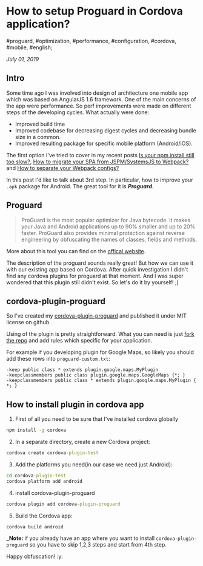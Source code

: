 # How to setup Proguard in Cordova application?

#proguard, #optimization, #performance, #configuration, #cordova, #mobile, #english;

_July 01, 2019_

## Intro

Some time ago I was involved into design of architecture one mobile app which was based on AngularJS 1.6 framework. One of the main concerns of the app were performance. So perf improvements were made on different steps of the developing cycles. 
What actually were done:

* Improved build time
* Improved codebase for decreasing digest cycles and decreasing bundle size in a common.
* Improved resulting package for specific mobile platform (Android/iOS).

The first option I've tried to cover in my recent posts [Is your npm install still too slow?](/posts/is-your-npm-install-still-too-slow/), [How to migrate your SPA from JSPM/SystemsJS to Webpack?
](https://alfilatov.com/posts/how-to-migrate-your-spa-from-jspm-systemsjs-to-webpack/) and [How to separate your Webpack configs?
](https://alfilatov.com/posts/how-to-separate-your-webpack-configs/)

In this post I'd like to talk about 3rd step. In particular, how to improve your `.apk` package for Android. The great tool for it is **_Proguard_**. 

## Proguard

> ProGuard is the most popular optimizer for Java bytecode. It makes your Java and Android applications up to 90% smaller and up to 20% faster. ProGuard also provides minimal protection against reverse engineering by obfuscating the names of classes, fields and methods.

More about this tool you can find on the [offical website](https://www.guardsquare.com/en/products/proguard).

The description of the proguard sounds really great! But how we can use it with our existing app based on Cordova. After quick investigation I didn't find any cordova plugins for proguard at that moment. And I was super wondered that this plugin still didn't exist. So let's do it by yourself! ;)

## cordova-plugin-proguard

So I've created my [cordova-plugin-proguard](https://github.com/greybax/cordova-plugin-proguard) and published it under MIT license on github.

Using of the plugin is pretty straightforward. What you can need is just [fork the repo](https://github.com/greybax/cordova-plugin-proguard/fork) and add rules which specific for your application. 

For example if you developing plugin for Google Maps, so likely you should add these rows into `proguard-custom.txt`:

```
-keep public class * extends plugin.google.maps.MyPlugin
-keepclassmembers public class plugin.google.maps.GoogleMaps {*; }
-keepclassmembers public class * extends plugin.google.maps.MyPlugin { *; }
```

## How to install plugin in cordova app

1. First of all you need to be sure that I've installed cordova globally
```cmd
npm install -g cordova
```

2. In a separate directory, create a new Cordova project:
```cmd
cordova create cordova-plugin-test
```

3. Add the platforms you need(in our case we need just Android):
```cmd
cd cordova-plugin-test
cordova platform add android
```

4. install cordova-plugin-proguard
```cmd
cordova plugin add cordova-plugin-proguard
```

5. Build the Cordova app:
```cmd
cordova build android
```

**_Note:** if you already have an app where you want to install `cordova-plugin-proguard` so you have to skip 1,2,3 steps and start from 4th step.

Happy obfuscation! :y:
